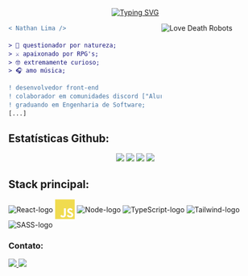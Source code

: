 <p align="center" >
  <a href="[https://git.io/typing-sv](https://git.io/typing-sv)g"><img src="https://readme-typing-svg.demolab.com?font=Roboto+Condensed&size=35&duration=3000&pause=1000&color=a277ff&center=true&vCenter=true&width=450&lines=Sup+fellas+i'm+Nathan+🤙🏾;Front-end+Developer+💻" alt="Typing SVG" /></a>
</p>

<div>
  <img align="right" alt="Love Death Robots" height="220" width="200" src="https://media2.giphy.com/media/v1.Y2lkPTc5MGI3NjExY25tNXlzZDJhcnNmN2J6ZG45ZHF6NnduajNjbXBoemNpajU1bmYzdyZlcD12MV9pbnRlcm5hbF9naWZfYnlfaWQmY3Q9cw/ZnSumPLQnavHTFFGAN/giphy.gif">
</div>

<div>
  
  ```diff
  < Nathan Lima /> 
  
  > 🤔 questionador por natureza;
  > ⚔️ apaixonado por RPG's;
  > 🤓 extremamente curioso;
  > 🎧 amo música;
  
  ! ‍desenvolvedor front-end
  ! colaborador em comunidades discord ["Alura", "Juniorland.Tech"];
  ! graduando em Engenharia de Software;
  [...]
```
</div>

## Estatísticas Github:

<div align="center">
  <img src="http://github-profile-summary-cards.vercel.app/api/cards/stats?username=NathanlsDev&theme=aura&show_icons=true&rank_icon=percentile&include_all_commits=true" />
  <img src="http://github-profile-summary-cards.vercel.app/api/cards/repos-per-language?username=NathanlsDev&theme=aura&show_icons=true&show_icons=true&hide_border=true&border_radius=10" />
  <img height="195em" src="http://github-profile-summary-cards.vercel.app/api/cards/profile-details?username=NathanlsDev&theme=aura&show_icons=true&card_width=500px" />
  <img height="268em" src="https://github-readme-streak-stats.herokuapp.com/?user=NathanlsDev&theme=aura&show_icons=truel&hide_border=false">
</div>

## Stack principal:

<div style="display: inline_block">
  <img 
    title="React" 
    align="center" 
    alt="React-logo" 
    height="40" 
    width="40" 
    src="https://cdn.jsdelivr.net/gh/devicons/devicon/icons/react/react-original.svg"/>
  <img 
    title="JavaScript" 
    align="center" 
    alt="Js-logo" 
    height="40" 
    width="40" 
    src="https://raw.githubusercontent.com/devicons/devicon/master/icons/javascript/javascript-plain.svg"/>
    <img 
    title="NodeJS" 
    align="center" 
    alt="Node-logo" 
    height="40" 
    width="40" 
    src="https://cdn.jsdelivr.net/gh/devicons/devicon/icons/nodejs/nodejs-original.svg"/>
  <img 
    title="TypeScript" 
    align="center" 
    alt="TypeScript-logo" 
    height="40" 
    width="40" 
    src="https://cdn.jsdelivr.net/gh/devicons/devicon/icons/typescript/typescript-plain.svg"/>  
  <img 
    title="Tailwind" 
    align="center" 
    alt="Tailwind-logo" 
    height="40" 
    width="40" 
    src="https://cdn.jsdelivr.net/gh/devicons/devicon/icons/tailwindcss/tailwindcss-plain.svg"/>
  <img 
    title="SASS" 
    align="center" 
    alt="SASS-logo" 
    height="40" 
    width="40" 
    src="https://cdn.jsdelivr.net/gh/devicons/devicon/icons/sass/sass-original.svg"/>
</div>

### Contato:

<div>
  <a href="mailto:nathanls.dev@gmail.com" title="Gmail">
    <img 
      src="https://img.shields.io/badge/Gmail-D14836?style=for-the-badge&logo=gmail&logoColor=white" 
      target="_blank"/>
  </a>

  <a href="https://www.linkedin.com/in/NathanlsDev/" target="_blank" rel="external" title="Linkedin">
    <img 
      src="https://img.shields.io/badge/-LinkedIn-%230077B5?style=for-the-badge&logo=linkedin&logoColor=white" 
      target="_blank"/>
  </a>
</div>
